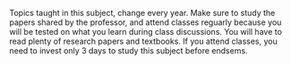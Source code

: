 Topics taught in this subject, change every year. 
Make sure to study the papers shared by the professor, and attend classes reguarly because you will be tested on what you learn during class discussions.
You will have to read plenty of research papers and textbooks.
If you attend classes, you need to invest only 3 days to study this subject before endsems.
